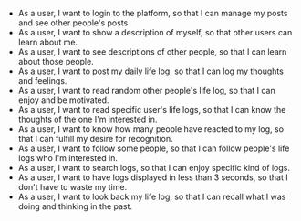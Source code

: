 - As a user, I want to login to the platform, so that I can manage my posts and see other people's posts
- As a user, I want to show a description of myself, so that other users can learn about me.
- As a user, I want to see descriptions of other people, so that I can learn about those people.
- As a user, I want to post my daily life log, so that I can log my thoughts and feelings.
- As a user, I want to read random other people's life log, so that I can enjoy and be motivated.
- As a user, I want to read specific user's life logs, so that I can know the thoughts of the one I'm interested in.
- As a user, I want to know how many people have reacted to my log, so that I can fulfill my desire for recognition.
- As a user, I want to follow some people, so that I can follow people's life logs who I'm interested in.
- As a user, I want to search logs, so that I can enjoy specific kind of logs.
- As a user, I want to have logs displayed in less than 3 seconds, so that I don't have to waste my time.
- As a user, I want to look back my life log, so that I can recall what I was doing and thinking in the past.